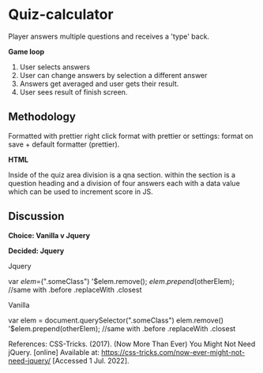 # Quiz-calculator

Player answers multiple questions and receives a 'type' back.

**Game loop**

1. User selects answers
1. User can change answers by selection a different answer
1. Answers get averaged and user gets their result.
1. User sees result of finish screen.
<!-- 1. Randomize questions and answers with shuffle function -->

## Methodology

Formatted with prettier
right click format with prettier or settings: format on save + default formatter (prettier).

**HTML**

Inside of the quiz area division is a qna section. within the section is a question heading and a division of four answers each with a data value which can be used to increment score in JS.

## Discussion

**Choice: Vanilla v Jquery**

**Decided: Jquery**

Jquery

<!-- Jquery CDN -->

var $elem =$(".someClass")
'$elem.remove();
$elem.prepend($otherElem);
//same with .before .replaceWith .closest

Vanilla

var elem = document.querySelector(".someClass")
elem.remove()
'$elem.prepend(otherElem);
//same with .before .replaceWith .closest

References:
CSS-Tricks. (2017). (Now More Than Ever) You Might Not Need jQuery. [online] Available at: https://css-tricks.com/now-ever-might-not-need-jquery/ [Accessed 1 Jul. 2022].
